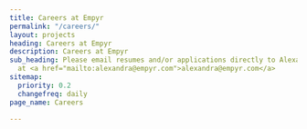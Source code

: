 ```yaml
---
title: Careers at Empyr
permalink: "/careers/"
layout: projects
heading: Careers at Empyr
description: Careers at Empyr
sub_heading: Please email resumes and/or applications directly to Alexandra Fanelli
  at <a href="mailto:alexandra@empyr.com">alexandra@empyr.com</a>
sitemap:
  priority: 0.2
  changefreq: daily
page_name: Careers

---
```

